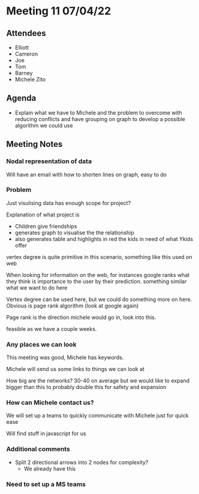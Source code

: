 # Meeting 11 07/04/22

## Attendees
- Elliott
- Cameron
- Joe
- Tom
- Barney
- Michele Zito

## Agenda

- Explain what we have to Michele and the problem to overcome with reducing conflicts and have grouping on graph to develop a possible algorithm we could use

## Meeting Notes

### Nodal representation of data

Will have an email with how to shorten lines on graph, easy to do

### Problem

Just visulising data has enough scope for project? 

Explanation of what project is
- Children give friendships
- generates graph to visualise the the relationship
- also generates table and highlights in red the kids in need of what Ykids offer

vertex degree is quite primitive in this scenario, something like this used on web

When looking for information on the web, for instances google ranks what they think is importance to the user by their prediction. something similar what we want to do here

Vertex degree can be used here, but we could do something more on here. Obvious is page rank algorithm (look at google again)

Page rank is the direction michele would go in, look into this.

feasible as we have a couple weeks.

### Any places we can look

This meeting was good, Michele has keywords.

Michele will send us some links to things we can look at

How big are the networks? 30-40 on average but we would like to expand bigger than this to probably double this for safety and expansion

### How can Michele contact us?

We will set up a teams to quickly communicate with Michele just for quick ease 

Will find stuff in javascript for us

### Additional comments

- Split 2 directional arrows into 2 nodes for complexity?
	- We already have this

### Need to set up a MS teams